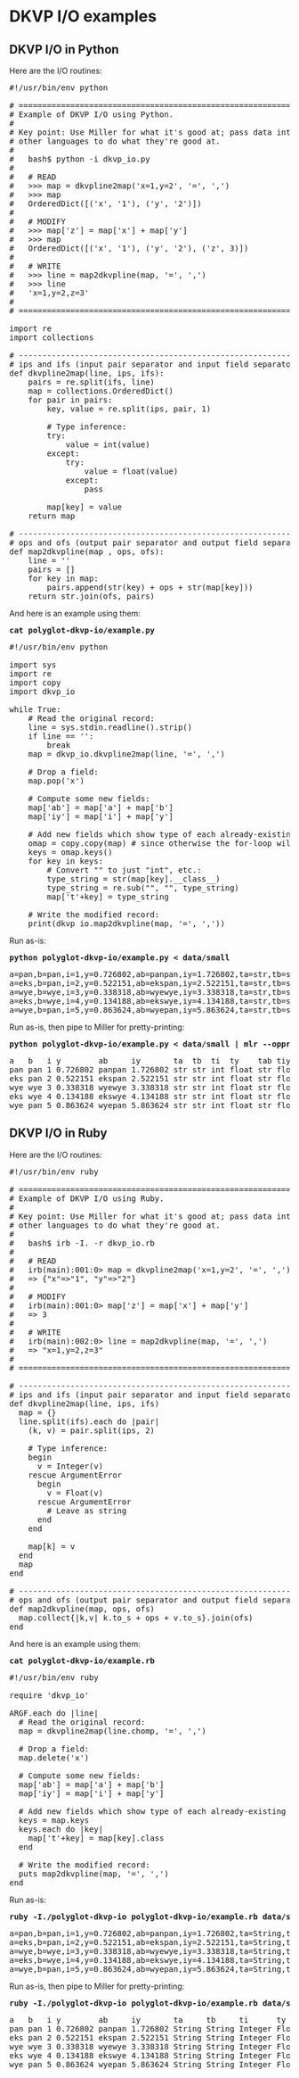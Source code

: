<!---  PLEASE DO NOT EDIT DIRECTLY. EDIT THE .md.in FILE PLEASE. --->
# DKVP I/O examples

## DKVP I/O in Python

Here are the I/O routines:

<pre class="pre-non-highlight-non-pair">
#!/usr/bin/env python

# ================================================================
# Example of DKVP I/O using Python.
#
# Key point: Use Miller for what it's good at; pass data into/out of tools in
# other languages to do what they're good at.
#
#   bash$ python -i dkvp_io.py
#
#   # READ
#   >>> map = dkvpline2map('x=1,y=2', '=', ',')
#   >>> map
#   OrderedDict([('x', '1'), ('y', '2')])
#
#   # MODIFY
#   >>> map['z'] = map['x'] + map['y']
#   >>> map
#   OrderedDict([('x', '1'), ('y', '2'), ('z', 3)])
#
#   # WRITE
#   >>> line = map2dkvpline(map, '=', ',')
#   >>> line
#   'x=1,y=2,z=3'
#
# ================================================================

import re
import collections

# ----------------------------------------------------------------
# ips and ifs (input pair separator and input field separator) are nominally '=' and ','.
def dkvpline2map(line, ips, ifs):
	pairs = re.split(ifs, line)
	map = collections.OrderedDict()
	for pair in pairs:
		key, value = re.split(ips, pair, 1)

		# Type inference:
		try:
			value = int(value)
		except:
			try:
				value = float(value)
			except:
				pass

		map[key] = value
	return map

# ----------------------------------------------------------------
# ops and ofs (output pair separator and output field separator) are nominally '=' and ','.
def map2dkvpline(map , ops, ofs):
	line = ''
	pairs = []
	for key in map:
		pairs.append(str(key) + ops + str(map[key]))
	return str.join(ofs, pairs)
</pre>

And here is an example using them:

<pre class="pre-highlight-in-pair">
<b>cat polyglot-dkvp-io/example.py</b>
</pre>
<pre class="pre-non-highlight-in-pair">
#!/usr/bin/env python

import sys
import re
import copy
import dkvp_io

while True:
	# Read the original record:
	line = sys.stdin.readline().strip()
	if line == '':
		break
	map = dkvp_io.dkvpline2map(line, '=', ',')

	# Drop a field:
	map.pop('x')

	# Compute some new fields:
	map['ab'] = map['a'] + map['b']
	map['iy'] = map['i'] + map['y']

	# Add new fields which show type of each already-existing field:
	omap = copy.copy(map) # since otherwise the for-loop will modify what it loops over
	keys = omap.keys()
	for key in keys:
		# Convert "<type 'int'>" to just "int", etc.:
		type_string = str(map[key].__class__)
		type_string = re.sub("<type '", "", type_string) # python2
		type_string = re.sub("<class '", "", type_string) # python3
		type_string = re.sub("'>", "", type_string)
		map['t'+key] = type_string

	# Write the modified record:
	print(dkvp_io.map2dkvpline(map, '=', ','))
</pre>

Run as-is:

<pre class="pre-highlight-in-pair">
<b>python polyglot-dkvp-io/example.py < data/small</b>
</pre>
<pre class="pre-non-highlight-in-pair">
a=pan,b=pan,i=1,y=0.726802,ab=panpan,iy=1.726802,ta=str,tb=str,ti=int,ty=float,tab=str,tiy=float
a=eks,b=pan,i=2,y=0.522151,ab=ekspan,iy=2.522151,ta=str,tb=str,ti=int,ty=float,tab=str,tiy=float
a=wye,b=wye,i=3,y=0.338318,ab=wyewye,iy=3.338318,ta=str,tb=str,ti=int,ty=float,tab=str,tiy=float
a=eks,b=wye,i=4,y=0.134188,ab=ekswye,iy=4.134188,ta=str,tb=str,ti=int,ty=float,tab=str,tiy=float
a=wye,b=pan,i=5,y=0.863624,ab=wyepan,iy=5.863624,ta=str,tb=str,ti=int,ty=float,tab=str,tiy=float
</pre>

Run as-is, then pipe to Miller for pretty-printing:

<pre class="pre-highlight-in-pair">
<b>python polyglot-dkvp-io/example.py < data/small | mlr --opprint cat</b>
</pre>
<pre class="pre-non-highlight-in-pair">
a   b   i y        ab     iy       ta  tb  ti  ty    tab tiy
pan pan 1 0.726802 panpan 1.726802 str str int float str float
eks pan 2 0.522151 ekspan 2.522151 str str int float str float
wye wye 3 0.338318 wyewye 3.338318 str str int float str float
eks wye 4 0.134188 ekswye 4.134188 str str int float str float
wye pan 5 0.863624 wyepan 5.863624 str str int float str float
</pre>

## DKVP I/O in Ruby

Here are the I/O routines:

<pre class="pre-non-highlight-non-pair">
#!/usr/bin/env ruby

# ================================================================
# Example of DKVP I/O using Ruby.
#
# Key point: Use Miller for what it's good at; pass data into/out of tools in
# other languages to do what they're good at.
#
#   bash$ irb -I. -r dkvp_io.rb
#
#   # READ
#   irb(main):001:0> map = dkvpline2map('x=1,y=2', '=', ',')
#   => {"x"=>"1", "y"=>"2"}
#
#   # MODIFY
#   irb(main):001:0> map['z'] = map['x'] + map['y']
#   => 3
#
#   # WRITE
#   irb(main):002:0> line = map2dkvpline(map, '=', ',')
#   => "x=1,y=2,z=3"
#
# ================================================================

# ----------------------------------------------------------------
# ips and ifs (input pair separator and input field separator) are nominally '=' and ','.
def dkvpline2map(line, ips, ifs)
  map = {}
  line.split(ifs).each do |pair|
    (k, v) = pair.split(ips, 2)

    # Type inference:
    begin
      v = Integer(v)
    rescue ArgumentError
      begin
        v = Float(v)
      rescue ArgumentError
        # Leave as string
      end
    end

    map[k] = v
  end
  map
end

# ----------------------------------------------------------------
# ops and ofs (output pair separator and output field separator) are nominally '=' and ','.
def map2dkvpline(map, ops, ofs)
  map.collect{|k,v| k.to_s + ops + v.to_s}.join(ofs)
end
</pre>

And here is an example using them:

<pre class="pre-highlight-in-pair">
<b>cat polyglot-dkvp-io/example.rb</b>
</pre>
<pre class="pre-non-highlight-in-pair">
#!/usr/bin/env ruby

require 'dkvp_io'

ARGF.each do |line|
  # Read the original record:
  map = dkvpline2map(line.chomp, '=', ',')

  # Drop a field:
  map.delete('x')

  # Compute some new fields:
  map['ab'] = map['a'] + map['b']
  map['iy'] = map['i'] + map['y']

  # Add new fields which show type of each already-existing field:
  keys = map.keys
  keys.each do |key|
    map['t'+key] = map[key].class
  end

  # Write the modified record:
  puts map2dkvpline(map, '=', ',')
end
</pre>

Run as-is:

<pre class="pre-highlight-in-pair">
<b>ruby -I./polyglot-dkvp-io polyglot-dkvp-io/example.rb data/small</b>
</pre>
<pre class="pre-non-highlight-in-pair">
a=pan,b=pan,i=1,y=0.726802,ab=panpan,iy=1.726802,ta=String,tb=String,ti=Integer,ty=Float,tab=String,tiy=Float
a=eks,b=pan,i=2,y=0.522151,ab=ekspan,iy=2.522151,ta=String,tb=String,ti=Integer,ty=Float,tab=String,tiy=Float
a=wye,b=wye,i=3,y=0.338318,ab=wyewye,iy=3.338318,ta=String,tb=String,ti=Integer,ty=Float,tab=String,tiy=Float
a=eks,b=wye,i=4,y=0.134188,ab=ekswye,iy=4.134188,ta=String,tb=String,ti=Integer,ty=Float,tab=String,tiy=Float
a=wye,b=pan,i=5,y=0.863624,ab=wyepan,iy=5.863624,ta=String,tb=String,ti=Integer,ty=Float,tab=String,tiy=Float
</pre>

Run as-is, then pipe to Miller for pretty-printing:

<pre class="pre-highlight-in-pair">
<b>ruby -I./polyglot-dkvp-io polyglot-dkvp-io/example.rb data/small | mlr --opprint cat</b>
</pre>
<pre class="pre-non-highlight-in-pair">
a   b   i y        ab     iy       ta     tb     ti      ty    tab    tiy
pan pan 1 0.726802 panpan 1.726802 String String Integer Float String Float
eks pan 2 0.522151 ekspan 2.522151 String String Integer Float String Float
wye wye 3 0.338318 wyewye 3.338318 String String Integer Float String Float
eks wye 4 0.134188 ekswye 4.134188 String String Integer Float String Float
wye pan 5 0.863624 wyepan 5.863624 String String Integer Float String Float
</pre>
